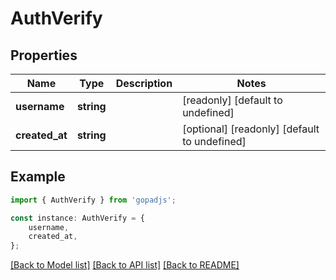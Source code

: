 # AuthVerify


## Properties

Name | Type | Description | Notes
------------ | ------------- | ------------- | -------------
**username** | **string** |  | [readonly] [default to undefined]
**created_at** | **string** |  | [optional] [readonly] [default to undefined]

## Example

```typescript
import { AuthVerify } from 'gopadjs';

const instance: AuthVerify = {
    username,
    created_at,
};
```

[[Back to Model list]](../README.md#documentation-for-models) [[Back to API list]](../README.md#documentation-for-api-endpoints) [[Back to README]](../README.md)
